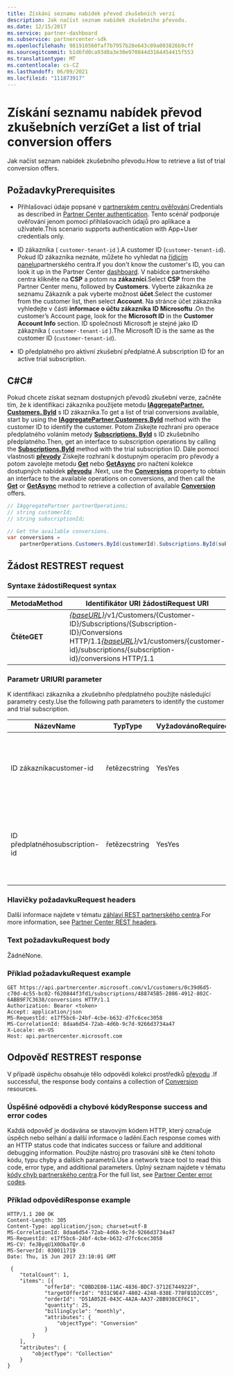 ```yaml
---
title: Získání seznamu nabídek převod zkušebních verzí
description: Jak načíst seznam nabídek zkušebního převodu.
ms.date: 12/15/2017
ms.service: partner-dashboard
ms.subservice: partnercenter-sdk
ms.openlocfilehash: 981910560faf7b7957b28e643c09a003826b9cff
ms.sourcegitcommit: b1d6fd0ca93d8a3e30e970844d3164454415f553
ms.translationtype: MT
ms.contentlocale: cs-CZ
ms.lasthandoff: 06/09/2021
ms.locfileid: "111873917"
---
```

# <a name="get-a-list-of-trial-conversion-offers"></a><span data-ttu-id="50a91-103">Získání seznamu nabídek převod zkušebních verzí</span><span class="sxs-lookup"><span data-stu-id="50a91-103">Get a list of trial conversion offers</span></span>

<span data-ttu-id="50a91-104">Jak načíst seznam nabídek zkušebního převodu.</span><span class="sxs-lookup"><span data-stu-id="50a91-104">How to retrieve a list of trial conversion offers.</span></span>

## <a name="prerequisites"></a><span data-ttu-id="50a91-105">Požadavky</span><span class="sxs-lookup"><span data-stu-id="50a91-105">Prerequisites</span></span>

- <span data-ttu-id="50a91-106">Přihlašovací údaje popsané v [partnerském centru ověřování](partner-center-authentication.md).</span><span class="sxs-lookup"><span data-stu-id="50a91-106">Credentials as described in [Partner Center authentication](partner-center-authentication.md).</span></span> <span data-ttu-id="50a91-107">Tento scénář podporuje ověřování jenom pomocí přihlašovacích údajů pro aplikace a uživatele.</span><span class="sxs-lookup"><span data-stu-id="50a91-107">This scenario supports authentication with App+User credentials only.</span></span>

- <span data-ttu-id="50a91-108">ID zákazníka ( `customer-tenant-id` ).</span><span class="sxs-lookup"><span data-stu-id="50a91-108">A customer ID (`customer-tenant-id`).</span></span> <span data-ttu-id="50a91-109">Pokud ID zákazníka neznáte, můžete ho vyhledat na [řídicím panelu](https://partner.microsoft.com/dashboard)partnerského centra.</span><span class="sxs-lookup"><span data-stu-id="50a91-109">If you don't know the customer's ID, you can look it up in the Partner Center [dashboard](https://partner.microsoft.com/dashboard).</span></span> <span data-ttu-id="50a91-110">V nabídce partnerského centra klikněte na **CSP** a potom na **zákazníci**.</span><span class="sxs-lookup"><span data-stu-id="50a91-110">Select **CSP** from the Partner Center menu, followed by **Customers**.</span></span> <span data-ttu-id="50a91-111">Vyberte zákazníka ze seznamu Zákazník a pak vyberte možnost **účet**.</span><span class="sxs-lookup"><span data-stu-id="50a91-111">Select the customer from the customer list, then select **Account**.</span></span> <span data-ttu-id="50a91-112">Na stránce účet zákazníka vyhledejte v části **informace o účtu zákazníka** **ID Microsoftu** .</span><span class="sxs-lookup"><span data-stu-id="50a91-112">On the customer’s Account page, look for the **Microsoft ID** in the **Customer Account Info** section.</span></span> <span data-ttu-id="50a91-113">ID společnosti Microsoft je stejné jako ID zákazníka ( `customer-tenant-id` ).</span><span class="sxs-lookup"><span data-stu-id="50a91-113">The Microsoft ID is the same as the customer ID  (`customer-tenant-id`).</span></span>

- <span data-ttu-id="50a91-114">ID předplatného pro aktivní zkušební předplatné.</span><span class="sxs-lookup"><span data-stu-id="50a91-114">A subscription ID for an active trial subscription.</span></span>

## <a name="c"></a><span data-ttu-id="50a91-115">C\#</span><span class="sxs-lookup"><span data-stu-id="50a91-115">C\#</span></span>

<span data-ttu-id="50a91-116">Pokud chcete získat seznam dostupných převodů zkušební verze, začněte tím, že k identifikaci zákazníka použijete metodu [**IAggregatePartner. Customers. ById**](/dotnet/api/microsoft.store.partnercenter.customers.icustomercollection.byid) s ID zákazníka.</span><span class="sxs-lookup"><span data-stu-id="50a91-116">To get a list of trial conversions available, start by using the [**IAggregatePartner.Customers.ById**](/dotnet/api/microsoft.store.partnercenter.customers.icustomercollection.byid) method with the customer ID to identify the customer.</span></span> <span data-ttu-id="50a91-117">Potom Získejte rozhraní pro operace předplatného voláním metody [**Subscriptions. ById**](/dotnet/api/microsoft.store.partnercenter.customerusers.icustomerusercollection.byid) s ID zkušebního předplatného.</span><span class="sxs-lookup"><span data-stu-id="50a91-117">Then, get an interface to subscription operations by calling the [**Subscriptions.ById**](/dotnet/api/microsoft.store.partnercenter.customerusers.icustomerusercollection.byid) method with the trial subscription ID.</span></span> <span data-ttu-id="50a91-118">Dále pomocí vlastnosti [**převody**](/dotnet/api/microsoft.store.partnercenter.subscriptions.isubscription.conversions) Získejte rozhraní k dostupným operacím pro převody a potom zavolejte metodu [**Get**](/dotnet/api/microsoft.store.partnercenter.subscriptions.isubscriptionconversioncollection.get) nebo [**GetAsync**](/dotnet/api/microsoft.store.partnercenter.subscriptions.isubscriptionconversioncollection.getasync) pro načtení kolekce dostupných nabídek [**převodu**](/dotnet/api/microsoft.store.partnercenter.models.subscriptions.conversion) .</span><span class="sxs-lookup"><span data-stu-id="50a91-118">Next, use the [**Conversions**](/dotnet/api/microsoft.store.partnercenter.subscriptions.isubscription.conversions) property to obtain an interface to the available operations on conversions, and then call the [**Get**](/dotnet/api/microsoft.store.partnercenter.subscriptions.isubscriptionconversioncollection.get) or [**GetAsync**](/dotnet/api/microsoft.store.partnercenter.subscriptions.isubscriptionconversioncollection.getasync) method to retrieve a collection of available [**Conversion**](/dotnet/api/microsoft.store.partnercenter.models.subscriptions.conversion) offers.</span></span>

``` csharp
// IAggregatePartner partnerOperations;
// string customerId;
// string subscriptionId;

// Get the available conversions.
var conversions =
    partnerOperations.Customers.ById(customerId).Subscriptions.ById(subscriptionId).Conversions.Get();
```

## <a name="rest-request"></a><span data-ttu-id="50a91-119">Žádost REST</span><span class="sxs-lookup"><span data-stu-id="50a91-119">REST request</span></span>

### <a name="request-syntax"></a><span data-ttu-id="50a91-120">Syntaxe žádosti</span><span class="sxs-lookup"><span data-stu-id="50a91-120">Request syntax</span></span>

| <span data-ttu-id="50a91-121">Metoda</span><span class="sxs-lookup"><span data-stu-id="50a91-121">Method</span></span>  | <span data-ttu-id="50a91-122">Identifikátor URI žádosti</span><span class="sxs-lookup"><span data-stu-id="50a91-122">Request URI</span></span>                                                                                                                 |
|---------|-----------------------------------------------------------------------------------------------------------------------------|
| <span data-ttu-id="50a91-123">**Čtěte**</span><span class="sxs-lookup"><span data-stu-id="50a91-123">**GET**</span></span> | <span data-ttu-id="50a91-124">[*{baseURL}*](partner-center-rest-urls.md)/v1/Customers/{Customer-ID}/Subscriptions/{Subscription-ID}/Conversions HTTP/1.1</span><span class="sxs-lookup"><span data-stu-id="50a91-124">[*{baseURL}*](partner-center-rest-urls.md)/v1/customers/{customer-id}/subscriptions/{subscription-id}/conversions HTTP/1.1</span></span> |

### <a name="uri-parameter"></a><span data-ttu-id="50a91-125">Parametr URI</span><span class="sxs-lookup"><span data-stu-id="50a91-125">URI parameter</span></span>

<span data-ttu-id="50a91-126">K identifikaci zákazníka a zkušebního předplatného použijte následující parametry cesty.</span><span class="sxs-lookup"><span data-stu-id="50a91-126">Use the following path parameters to identify the customer and trial subscription.</span></span>

| <span data-ttu-id="50a91-127">Název</span><span class="sxs-lookup"><span data-stu-id="50a91-127">Name</span></span>            | <span data-ttu-id="50a91-128">Typ</span><span class="sxs-lookup"><span data-stu-id="50a91-128">Type</span></span>   | <span data-ttu-id="50a91-129">Vyžadováno</span><span class="sxs-lookup"><span data-stu-id="50a91-129">Required</span></span> | <span data-ttu-id="50a91-130">Popis</span><span class="sxs-lookup"><span data-stu-id="50a91-130">Description</span></span>                                                     |
|-----------------|--------|----------|-----------------------------------------------------------------|
| <span data-ttu-id="50a91-131">ID zákazníka</span><span class="sxs-lookup"><span data-stu-id="50a91-131">customer-id</span></span>     | <span data-ttu-id="50a91-132">řetězec</span><span class="sxs-lookup"><span data-stu-id="50a91-132">string</span></span> | <span data-ttu-id="50a91-133">Yes</span><span class="sxs-lookup"><span data-stu-id="50a91-133">Yes</span></span>      | <span data-ttu-id="50a91-134">Řetězec ve formátu GUID, který identifikuje zákazníka.</span><span class="sxs-lookup"><span data-stu-id="50a91-134">A GUID formatted string that identifies the customer.</span></span>           |
| <span data-ttu-id="50a91-135">ID předplatného</span><span class="sxs-lookup"><span data-stu-id="50a91-135">subscription-id</span></span> | <span data-ttu-id="50a91-136">řetězec</span><span class="sxs-lookup"><span data-stu-id="50a91-136">string</span></span> | <span data-ttu-id="50a91-137">Yes</span><span class="sxs-lookup"><span data-stu-id="50a91-137">Yes</span></span>      | <span data-ttu-id="50a91-138">Řetězec ve formátu GUID, který identifikuje zkušební předplatné.</span><span class="sxs-lookup"><span data-stu-id="50a91-138">A GUID formatted string that identifies the trial subscription.</span></span> |

### <a name="request-headers"></a><span data-ttu-id="50a91-139">Hlavičky požadavku</span><span class="sxs-lookup"><span data-stu-id="50a91-139">Request headers</span></span>

<span data-ttu-id="50a91-140">Další informace najdete v tématu [záhlaví REST partnerského centra](headers.md).</span><span class="sxs-lookup"><span data-stu-id="50a91-140">For more information, see [Partner Center REST headers](headers.md).</span></span>

### <a name="request-body"></a><span data-ttu-id="50a91-141">Text požadavku</span><span class="sxs-lookup"><span data-stu-id="50a91-141">Request body</span></span>

<span data-ttu-id="50a91-142">Žádné</span><span class="sxs-lookup"><span data-stu-id="50a91-142">None.</span></span>

### <a name="request-example"></a><span data-ttu-id="50a91-143">Příklad požadavku</span><span class="sxs-lookup"><span data-stu-id="50a91-143">Request example</span></span>

```http
GET https://api.partnercenter.microsoft.com/v1/customers/0c39d6d5-c70d-4c55-bc02-f620844f3fd1/subscriptions/488745B5-2086-4912-802C-6ABB9F7C3638/conversions HTTP/1.1
Authorization: Bearer <token>
Accept: application/json
MS-RequestId: e17f5bc6-24bf-4cbe-b632-d7fc6cec3058
MS-CorrelationId: 8daa6d54-72ab-4d6b-9c7d-9266d3734a47
X-Locale: en-US
Host: api.partnercenter.microsoft.com
```

## <a name="rest-response"></a><span data-ttu-id="50a91-144">Odpověď REST</span><span class="sxs-lookup"><span data-stu-id="50a91-144">REST response</span></span>

<span data-ttu-id="50a91-145">V případě úspěchu obsahuje tělo odpovědi kolekci prostředků [převodu](conversions-resources.md#conversionresult) .</span><span class="sxs-lookup"><span data-stu-id="50a91-145">If successful, the response body contains a collection of [Conversion](conversions-resources.md#conversionresult) resources.</span></span>

### <a name="response-success-and-error-codes"></a><span data-ttu-id="50a91-146">Úspěšné odpovědi a chybové kódy</span><span class="sxs-lookup"><span data-stu-id="50a91-146">Response success and error codes</span></span>

<span data-ttu-id="50a91-147">Každá odpověď je dodávána se stavovým kódem HTTP, který označuje úspěch nebo selhání a další informace o ladění.</span><span class="sxs-lookup"><span data-stu-id="50a91-147">Each response comes with an HTTP status code that indicates success or failure and additional debugging information.</span></span> <span data-ttu-id="50a91-148">Použijte nástroj pro trasování sítě ke čtení tohoto kódu, typu chyby a dalších parametrů.</span><span class="sxs-lookup"><span data-stu-id="50a91-148">Use a network trace tool to read this code, error type, and additional parameters.</span></span> <span data-ttu-id="50a91-149">Úplný seznam najdete v tématu [kódy chyb partnerského centra](error-codes.md).</span><span class="sxs-lookup"><span data-stu-id="50a91-149">For the full list, see [Partner Center error codes](error-codes.md).</span></span>

### <a name="response-example"></a><span data-ttu-id="50a91-150">Příklad odpovědi</span><span class="sxs-lookup"><span data-stu-id="50a91-150">Response example</span></span>

```http
HTTP/1.1 200 OK
Content-Length: 305
Content-Type: application/json; charset=utf-8
MS-CorrelationId: 8daa6d54-72ab-4d6b-9c7d-9266d3734a47
MS-RequestId: e17f5bc6-24bf-4cbe-b632-d7fc6cec3058
MS-CV: feJByqU1X0ObaTQr.0
MS-ServerId: 030011719
Date: Thu, 15 Jun 2017 23:10:01 GMT

 {
    "totalCount": 1,
    "items": [{
            "offerId": "C0BD2E08-11AC-4836-BDC7-3712E744922F",
            "targetOfferId": "031C9E47-4802-4248-838E-778FB1D2CC05",
            "orderId": "D51A052E-043C-4A2A-AA37-2BB938CEF6C1",
            "quantity": 25,
            "billingCycle": "monthly",
            "attributes": {
                "objectType": "Conversion"
            }
        }
    ],
    "attributes": {
        "objectType": "Collection"
    }
}
```
